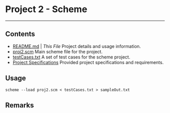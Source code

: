 # Project 2 - Scheme
---

## Contents
* [README.md](./README.md) | _This File_
    Project details and usage information. 
* [proj2.scm](./proj2.scm)
    Main scheme file for the project.
* [testCases.txt](./testCases.txt)
    A set of test cases for the scheme project.
* [Project Specifications](./project2.pdf)
    Provided project specifications and requirements.

## Usage
`scheme --load proj2.scm < testCases.txt > sampleOut.txt`

## Remarks